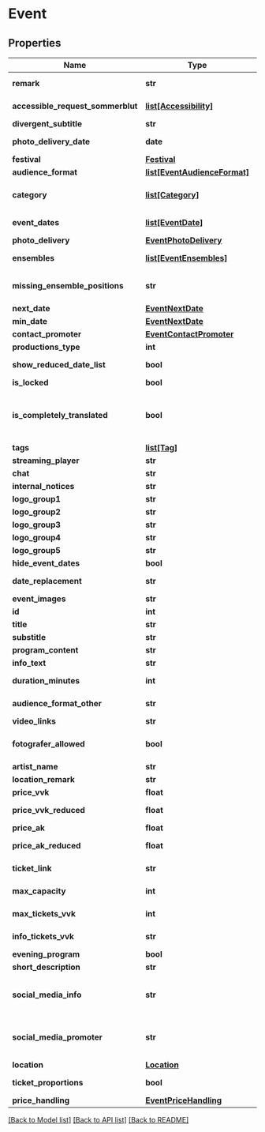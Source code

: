 # Event

## Properties
Name | Type | Description | Notes
------------ | ------------- | ------------- | -------------
**remark** | **str** | Additional infos about the event | [optional] 
**accessible_request_sommerblut** | [**list[Accessibility]**](Accessibility.md) | Accessibility options | [optional] 
**divergent_subtitle** | **str** | Divergent subtitle | [optional] 
**photo_delivery_date** | **date** | Date of photo delivery | [optional] 
**festival** | [**Festival**](Festival.md) |  | [optional] 
**audience_format** | [**list[EventAudienceFormat]**](EventAudienceFormat.md) | Audience format | [optional] 
**category** | [**list[Category]**](Category.md) | All categories/genres of the event | [optional] 
**event_dates** | [**list[EventDate]**](EventDate.md) | All event dates of the event | [optional] 
**photo_delivery** | [**EventPhotoDelivery**](EventPhotoDelivery.md) |  | [optional] 
**ensembles** | [**list[EventEnsembles]**](EventEnsembles.md) | List of persons in ensembles | [optional] 
**missing_ensemble_positions** | **str** | Field for missing ensemble function | [optional] 
**next_date** | [**EventNextDate**](EventNextDate.md) |  | [optional] 
**min_date** | [**EventNextDate**](EventNextDate.md) |  | [optional] 
**contact_promoter** | [**EventContactPromoter**](EventContactPromoter.md) |  | [optional] 
**productions_type** | **int** | Production type | [optional] 
**show_reduced_date_list** | **bool** | Show one event list for all dates | [optional] 
**is_locked** | **bool** | Locked for edit | [optional] 
**is_completely_translated** | **bool** | A placeholder should be placed for the translations, if this is marked as false | [optional] 
**tags** | [**list[Tag]**](Tag.md) | Tags | [optional] 
**streaming_player** | **str** | Streaming player | [optional] 
**chat** | **str** | Chat | [optional] 
**internal_notices** | **str** | Internal remark | [optional] 
**logo_group1** | **str** | Logo group 1 | [optional] 
**logo_group2** | **str** | Logo group 2 | [optional] 
**logo_group3** | **str** | Logo group 3 | [optional] 
**logo_group4** | **str** | Logo group 4 | [optional] 
**logo_group5** | **str** | Logo group 5 | [optional] 
**hide_event_dates** | **bool** | Hide event dates | [optional] 
**date_replacement** | **str** | Text replacement for event date | [optional] 
**event_images** | **str** | Event images | [optional] 
**id** | **int** |  | [optional] 
**title** | **str** |  | [optional] 
**substitle** | **str** |  | [optional] 
**program_content** | **str** | Program content | [optional] 
**info_text** | **str** | Internal notices | [optional] 
**duration_minutes** | **int** | Duration in minutes | [optional] 
**audience_format_other** | **str** | Other audience format | [optional] 
**video_links** | **str** | Video links | [optional] 
**fotografer_allowed** | **bool** | Is a fotografer allowed at the event | [optional] 
**artist_name** | **str** | Name of Artist | [optional] 
**location_remark** | **str** | PR / Social Media | [optional] 
**price_vvk** | **float** | Price pre sale | [optional] 
**price_vvk_reduced** | **float** | Reduced price pre sale | [optional] 
**price_ak** | **float** | Price box office | [optional] 
**price_ak_reduced** | **float** | Reduced price box office | [optional] 
**ticket_link** | **str** | Link to the ticket shop | [optional] 
**max_capacity** | **int** | Maximum capacity | [optional] 
**max_tickets_vvk** | **int** | Maximum of pre sale tickets | [optional] 
**info_tickets_vvk** | **str** | Additional ticketing info | [optional] 
**evening_program** | **bool** | Programm sheet | [optional] 
**short_description** | **str** | Short description | [optional] 
**social_media_info** | **str** | Social media channels (e.g. YouTube) from artists | [optional] 
**social_media_promoter** | **str** | Social media channels (e.g. YouTube) from location | [optional] 
**location** | [**Location**](Location.md) |  | [optional] 
**ticket_proportions** | **bool** | Consent to ticket proportions | [optional] 
**price_handling** | [**EventPriceHandling**](EventPriceHandling.md) |  | [optional] 

[[Back to Model list]](../../../../Downloads/sb_db_api/README.md#documentation-for-models) [[Back to API list]](../../../../Downloads/sb_db_api/README.md#documentation-for-api-endpoints) [[Back to README]](../../../../Downloads/sb_db_api/README.md)
